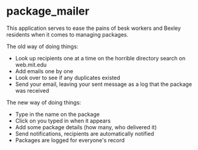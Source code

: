 # package_mailer

This application serves to ease the pains of besk workers and Bexley residents
when it comes to managing packages.

The old way of doing things: 

* Look up recipients one at a time on the horrible directory search on web.mit.edu
* Add emails one by one
* Look over to see if any duplicates existed
* Send your email, leaving your sent message as a log that the package was received


The new way of doing things:

* Type in the name on the package
* Click on you typed in when it appears
* Add some package details (how many, who delivered it)
* Send notifications, recipients are automatically notified
* Packages are logged for everyone's record
